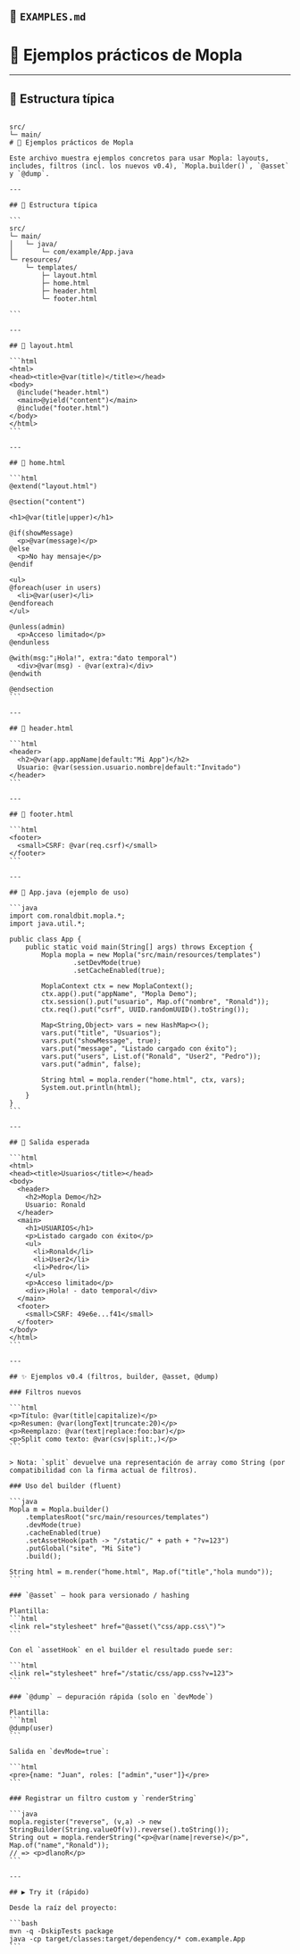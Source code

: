 ## 📙 `EXAMPLES.md`

# 🧪 Ejemplos prácticos de Mopla

---

## 📁 Estructura típica

````

src/
└─ main/
# 🧪 Ejemplos prácticos de Mopla

Este archivo muestra ejemplos concretos para usar Mopla: layouts, includes, filtros (incl. los nuevos v0.4), `Mopla.builder()`, `@asset` y `@dump`.

---

## 📁 Estructura típica

```
src/
└─ main/
│   └─ java/
│       └─ com/example/App.java
└─ resources/
    └─ templates/
        ├─ layout.html
        ├─ home.html
        ├─ header.html
        └─ footer.html

```

---

## 🧩 layout.html

```html
<html>
<head><title>@var(title)</title></head>
<body>
  @include("header.html")
  <main>@yield("content")</main>
  @include("footer.html")
</body>
</html>
```

---

## 🧩 home.html

```html
@extend("layout.html")

@section("content")

<h1>@var(title|upper)</h1>

@if(showMessage)
  <p>@var(message)</p>
@else
  <p>No hay mensaje</p>
@endif

<ul>
@foreach(user in users)
  <li>@var(user)</li>
@endforeach
</ul>

@unless(admin)
  <p>Acceso limitado</p>
@endunless

@with(msg:"¡Hola!", extra:"dato temporal")
  <div>@var(msg) - @var(extra)</div>
@endwith

@endsection
```

---

## 🧩 header.html

```html
<header>
  <h2>@var(app.appName|default:"Mi App")</h2>
  Usuario: @var(session.usuario.nombre|default:"Invitado")
</header>
```

---

## 🧩 footer.html

```html
<footer>
  <small>CSRF: @var(req.csrf)</small>
</footer>
```

---

## 🧩 App.java (ejemplo de uso)

```java
import com.ronaldbit.mopla.*;
import java.util.*;

public class App {
    public static void main(String[] args) throws Exception {
        Mopla mopla = new Mopla("src/main/resources/templates")
                .setDevMode(true)
                .setCacheEnabled(true);

        MoplaContext ctx = new MoplaContext();
        ctx.app().put("appName", "Mopla Demo");
        ctx.session().put("usuario", Map.of("nombre", "Ronald"));
        ctx.req().put("csrf", UUID.randomUUID().toString());

        Map<String,Object> vars = new HashMap<>();
        vars.put("title", "Usuarios");
        vars.put("showMessage", true);
        vars.put("message", "Listado cargado con éxito");
        vars.put("users", List.of("Ronald", "User2", "Pedro"));
        vars.put("admin", false);

        String html = mopla.render("home.html", ctx, vars);
        System.out.println(html);
    }
}
```

---

## 🧾 Salida esperada

```html
<html>
<head><title>Usuarios</title></head>
<body>
  <header>
    <h2>Mopla Demo</h2>
    Usuario: Ronald
  </header>
  <main>
    <h1>USUARIOS</h1>
    <p>Listado cargado con éxito</p>
    <ul>
      <li>Ronald</li>
      <li>User2</li>
      <li>Pedro</li>
    </ul>
    <p>Acceso limitado</p>
    <div>¡Hola! - dato temporal</div>
  </main>
  <footer>
    <small>CSRF: 49e6e...f41</small>
  </footer>
</body>
</html>
```

---

## ✨ Ejemplos v0.4 (filtros, builder, @asset, @dump)

### Filtros nuevos

```html
<p>Título: @var(title|capitalize)</p>
<p>Resumen: @var(longText|truncate:20)</p>
<p>Reemplazo: @var(text|replace:foo:bar)</p>
<p>Split como texto: @var(csv|split:,)</p>
```

> Nota: `split` devuelve una representación de array como String (por compatibilidad con la firma actual de filtros).

### Uso del builder (fluent)

```java
Mopla m = Mopla.builder()
    .templatesRoot("src/main/resources/templates")
    .devMode(true)
    .cacheEnabled(true)
    .setAssetHook(path -> "/static/" + path + "?v=123")
    .putGlobal("site", "Mi Site")
    .build();

String html = m.render("home.html", Map.of("title","hola mundo"));
```

### `@asset` — hook para versionado / hashing

Plantilla:
```html
<link rel="stylesheet" href="@asset(\"css/app.css\")">
```

Con el `assetHook` en el builder el resultado puede ser:

```html
<link rel="stylesheet" href="/static/css/app.css?v=123">
```

### `@dump` — depuración rápida (solo en `devMode`)

Plantilla:
```html
@dump(user)
```

Salida en `devMode=true`:

```html
<pre>{name: "Juan", roles: ["admin","user"]}</pre>
```

### Registrar un filtro custom y `renderString`

```java
mopla.register("reverse", (v,a) -> new StringBuilder(String.valueOf(v)).reverse().toString());
String out = mopla.renderString("<p>@var(name|reverse)</p>", Map.of("name","Ronald"));
// => <p>dlanoR</p>
```

---

## ▶️ Try it (rápido)

Desde la raíz del proyecto:

```bash
mvn -q -DskipTests package
java -cp target/classes:target/dependency/* com.example.App
```


